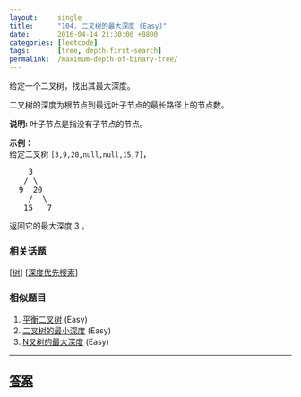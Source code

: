 ```yaml
---
layout:     single
title:      "104. 二叉树的最大深度 (Easy)"
date:       2016-04-14 21:30:00 +0800
categories: [leetcode]
tags:       [tree, depth-first-search]
permalink:  /maximum-depth-of-binary-tree/
---
```


<p>给定一个二叉树，找出其最大深度。</p>

<p>二叉树的深度为根节点到最远叶子节点的最长路径上的节点数。</p>

<p><strong>说明:</strong>&nbsp;叶子节点是指没有子节点的节点。</p>

<p><strong>示例：</strong><br>
给定二叉树 <code>[3,9,20,null,null,15,7]</code>，</p>

<pre>    3
   / \
  9  20
    /  \
   15   7</pre>

<p>返回它的最大深度&nbsp;3 。</p>

### 相关话题
  [[树](https://github.com/openset/leetcode/tree/master/tag/tree/README.md)]
  [[深度优先搜索](https://github.com/openset/leetcode/tree/master/tag/depth-first-search/README.md)]

### 相似题目
  1. [平衡二叉树](/balanced-binary-tree) (Easy)
  1. [二叉树的最小深度](/minimum-depth-of-binary-tree) (Easy)
  1. [N叉树的最大深度](/maximum-depth-of-n-ary-tree) (Easy)

---

## [答案](https://github.com/openset/leetcode/tree/master/problems/maximum-depth-of-binary-tree)
